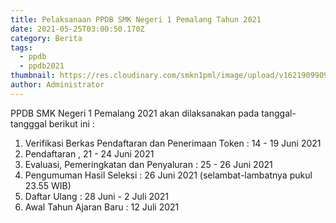 ```yaml
---
title: Pelaksanaan PPDB SMK Negeri 1 Pemalang Tahun 2021
date: 2021-05-25T03:00:50.170Z
category: Berita
tags:
  - ppdb
  - ppdb2021
thumbnail: https://res.cloudinary.com/smkn1pml/image/upload/v1621909909/ppdb-online1_obzr5j.jpg
author: Administrator
---
```

PPDB SMK Negeri 1 Pemalang 2021 akan dilaksanakan pada tanggal-tangggal berikut ini :

1. Verifikasi Berkas Pendaftaran dan Penerimaan Token : 14 - 19 Juni 2021
2. Pendaftaran , 21 - 24 Juni 2021
3. Evaluasi, Pemeringkatan dan Penyaluran : 25 - 26 Juni 2021
4. Pengumuman Hasil Seleksi : 26 Juni 2021 (selambat-lambatnya pukul 23.55 WIB)
5. Daftar Ulang : 28 Juni - 2 Juli 2021
6. Awal Tahun Ajaran Baru : 12 Juli 2021
